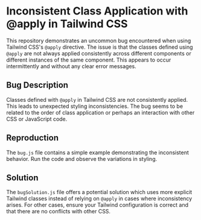 # Inconsistent Class Application with @apply in Tailwind CSS

This repository demonstrates an uncommon bug encountered when using Tailwind CSS's `@apply` directive.  The issue is that the classes defined using `@apply` are not always applied consistently across different components or different instances of the same component.  This appears to occur intermittently and without any clear error messages.

## Bug Description
Classes defined with `@apply` in Tailwind CSS are not consistently applied. This leads to unexpected styling inconsistencies. The bug seems to be related to the order of class application or perhaps an interaction with other CSS or JavaScript code.

## Reproduction
The `bug.js` file contains a simple example demonstrating the inconsistent behavior.  Run the code and observe the variations in styling.

## Solution
The `bugSolution.js` file offers a potential solution which uses more explicit Tailwind classes instead of relying on `@apply` in cases where inconsistency arises. For other cases, ensure your Tailwind configuration is correct and that there are no conflicts with other CSS.
